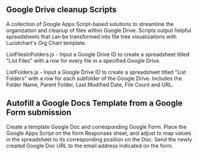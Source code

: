 ## Google Drive cleanup Scripts

A collection of Google Apps Script-based solutions to streamline the organization and cleanup of files within Google Drive. Scripts output helpful spreadsheets that can be transformed into file tree visualizations with Lucidchart's Org Chart template.

ListFilesInFolders.js - Input a Google Drive ID to create a spreadsheet titled "List Files" with a row for every file in a specified Google Drive.

ListFolders.js - Input a Google Drive ID to create a spreadsheet titled "List Folders" with a row for each subfolder of the Google Drive. Includes the Folder Name, Parent Folder, Last Modified Date, File Count and URL.

## Autofill a Google Docs Template from a Google Form submission
Create a template Google Doc and corresponding Google Form. Place the Google Apps Script on the form Responses sheet, and adjust to map values in the spreadsheet to its corresponding position on the Doc. Send the newly created Google Doc URL to the email address indicated on the form.
